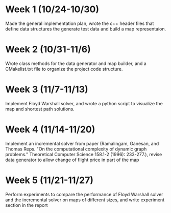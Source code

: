 # Week 1 (10/24-10/30)

Made the general implementation plan, wrote the c++ header files that define data structures the generate test data and build a map representaion. 

# Week 2 (10/31-11/6)

Wrote class methods for the data generator and map builder, and a CMakelist.txt file to organize the project code structure.

# Week 3 (11/7-11/13)

Implement Floyd Warshall solver, and wrote a python script to visualize the map and shortest path solutions.

# Week 4 (11/14-11/20)

Implement an incremental solver from paper (Ramalingam, Ganesan, and Thomas Reps. "On the computational complexity of dynamic graph problems." Theoretical Computer Science 158.1-2 (1996): 233-277.), revise data generator to allow change of flight price in part of the map

# Week 5 (11/21-11/27)

Perform experiments to compare the performance of Floyd Warshall solver and the incremental solver on maps of different sizes, and write experiment section in the report 